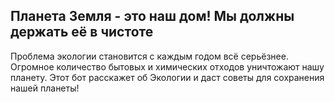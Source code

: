 ## Планета Земля - это наш дом! Мы должны держать её в чистоте

Проблема экологии становится с каждым годом всё серьёзнее.
Огромное количество бытовых и химических отходов уничтожают нашу планету. Этот бот расскажет об Экологии и даст советы для сохранения нашей планеты!
